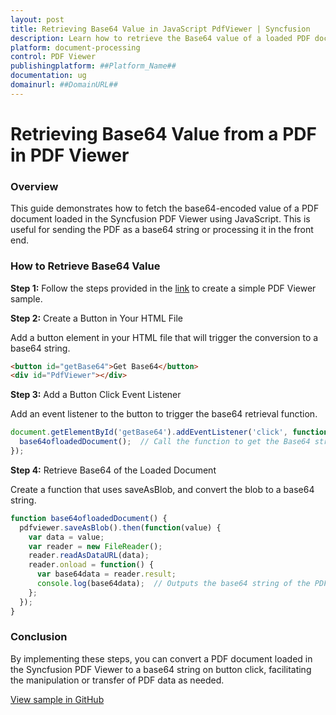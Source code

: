```yaml
---
layout: post
title: Retrieving Base64 Value in JavaScript PdfViewer | Syncfusion
description: Learn how to retrieve the Base64 value of a loaded PDF document in the Syncfusion ##Platform_Name## Pdfviewer control of Syncfusion Essential JS 2 and more.
platform: document-processing
control: PDF Viewer
publishingplatform: ##Platform_Name##
documentation: ug
domainurl: ##DomainURL##
---
```


# Retrieving Base64 Value from a PDF in PDF Viewer

### Overview

This guide demonstrates how to fetch the base64-encoded value of a PDF document loaded in the Syncfusion PDF Viewer using JavaScript. This is useful for sending the PDF as a base64 string or processing it in the front end.

### How to Retrieve Base64 Value

**Step 1:** Follow the steps provided in the [link](https://help.syncfusion.com/document-processing/pdf/pdf-viewer/javascript-es5/getting-started/) to create a simple PDF Viewer sample.


**Step 2:** Create a Button in Your HTML File

Add a button element in your HTML file that will trigger the conversion to a base64 string.

```html
<button id="getBase64">Get Base64</button>
<div id="PdfViewer"></div>
```

**Step 3:** Add a Button Click Event Listener

Add an event listener to the button to trigger the base64 retrieval function.

```js
document.getElementById('getBase64').addEventListener('click', function() {
  base64ofloadedDocument();  // Call the function to get the Base64 string
});
```

**Step 4:** Retrieve Base64 of the Loaded Document

Create a function that uses saveAsBlob, and convert the blob to a base64 string.

```js
function base64ofloadedDocument() {
  pdfviewer.saveAsBlob().then(function(value) {
    var data = value;
    var reader = new FileReader();
    reader.readAsDataURL(data);
    reader.onload = function() {
      var base64data = reader.result;
      console.log(base64data);  // Outputs the base64 string of the PDF
    };
  });
}
```
### Conclusion

By implementing these steps, you can convert a PDF document loaded in the Syncfusion PDF Viewer to a base64 string on button click, facilitating the manipulation or transfer of PDF data as needed.

[View sample in GitHub](https://github.com/SyncfusionExamples/javascript-pdf-viewer-examples/tree/master/How%20to)
